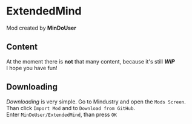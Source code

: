 # ExtendedMind
Mod created by **MinDoUser**
## Content
At the moment there is **not** that many content, because it's still ***WIP*** <br>
I hope you have fun!
## Downloading
*Downloading* is very simple. Go to Mindustry and open the `Mods Screen`. <br>
Than click `Import Mod` and to `Download from GitHub`. <br>
Enter `MinDoUser/ExtendedMind`, than press `OK`

